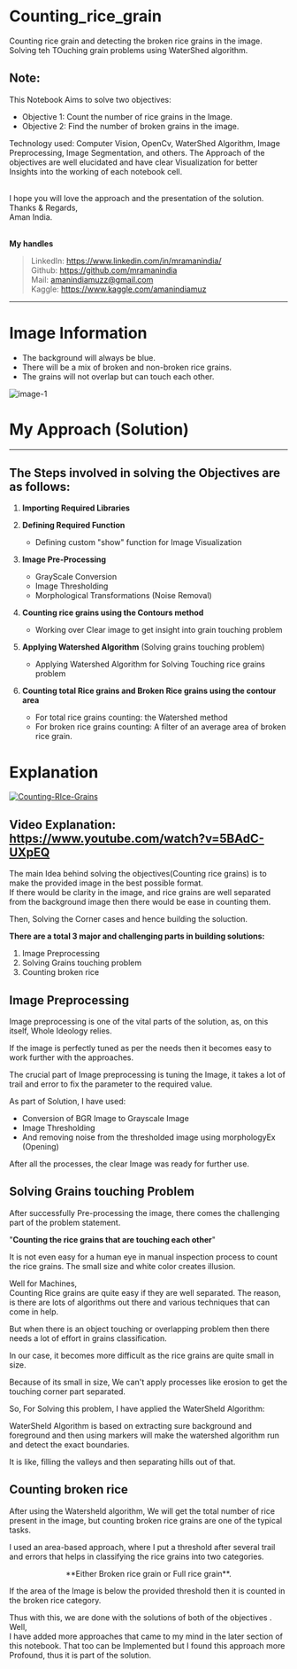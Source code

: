 # Counting_rice_grain
Counting rice grain and detecting the broken rice grains in the image. Solving teh TOuching grain problems using WaterShed algorithm.


## Note:

This Notebook Aims to solve two objectives:
* Objective 1: Count the number of rice grains in the Image.
* Objective 2: Find the number of broken grains in the image.


Technology used:  Computer Vision, OpenCv, WaterShed Algorithm, Image Preprocessing, Image Segmentation, and others.
The Approach of the objectives are well elucidated and have clear Visualization for better Insights into the working of each notebook cell.

\
I hope you will love the approach and the presentation of the solution.
\
Thanks & Regards,\
Aman India.

\
**My handles**
> LinkedIn: https://www.linkedin.com/in/mramanindia/
\
> Github: https://github.com/mramanindia
\
> Mail: amanindiamuzz@gmail.com
\
> Kaggle: https://www.kaggle.com/amanindiamuz

---
# Image Information
* The background will always be blue.
* There will be a mix of broken and non-broken rice grains.
* The grains will not overlap but can touch each other.

<img src="https://i.ibb.co/z5X92Bq/image-1.jpg" alt="image-1" border="0">

# My Approach (Solution)
---

## The Steps involved in solving the Objectives are as follows:
1. **Importing Required Libraries**
2. **Defining Required Function**
    *  Defining custom "show" function for Image Visualization
2. **Image Pre-Processing**
    * GrayScale Conversion
    * Image Thresholding
    * Morphological Transformations (Noise Removal)
3. **Counting rice grains using the Contours method**
    * Working over Clear image to get insight into grain touching problem
3. **Applying Watershed Algorithm** (Solving grains touching problem)
    * Applying Watershed Algorithm for Solving Touching rice grains problem
  
4. **Counting total Rice grains and Broken Rice grains using the contour area**
    * For total rice grains counting: the Watershed method
    * For broken rice grains counting: A filter of an average area of broken rice grain.

# Explanation
<a href="https://www.youtube.com/watch?v=5BAdC-UXpEQ"><img src="https://i.ibb.co/kqg4Jpb/Counting-RIce-Grains.png" alt="Counting-RIce-Grains" border="0"></a>
## Video Explanation: https://www.youtube.com/watch?v=5BAdC-UXpEQ
The main Idea behind solving the objectives(Counting rice grains) is to make the provided image in the best possible format. \
If there would be clarity in the image, and rice grains are well separated from the background image then there would be ease in counting them.

Then, Solving the Corner cases and hence building the soluction.



**There are a total 3 major and challenging parts in building solutions:**
1. Image Preprocessing
2. Solving Grains touching problem
3. Counting broken rice

## Image Preprocessing
Image preprocessing is one of the vital parts of the solution, as, on this itself, Whole Ideology relies.

If the image is perfectly tuned as per the needs then it becomes easy to work further with the approaches.

The crucial part of Image preprocessing is tuning the Image, it takes a lot of trail and error to fix the parameter to the required value.

As part of Solution, I have used:
* Conversion of BGR Image to Grayscale Image
* Image Thresholding
* And removing noise from the thresholded image using morphologyEx (Opening)

After all the processes, the clear Image was ready for further use. 


## Solving Grains touching Problem
After successfully Pre-processing the image, there comes the challenging part of the problem statement.

"**Counting the rice grains that are touching each other**" 

It is not even easy for a human eye in manual inspection process to count the rice grains. The small size and white color creates illusion.

Well for Machines,\
Counting Rice grains are quite easy if they are well separated. The reason, is there are lots of algorithms out there and various techniques that can come in help.

But when there is an object touching or overlapping problem then there needs a lot of effort in grains classification.

In our case, it becomes more difficult as the rice grains are quite small in size.


Because of its small in size,
We can't apply processes like erosion to get the touching corner part separated.

So,
For Solving this problem, I have applied the WaterSheld Algorithm:

WaterSheld Algorithm is based on extracting sure background and foreground and then using markers will make the watershed algorithm run and detect the exact boundaries.

It is like, filling the valleys and then separating hills out of that.

## Counting broken rice
After using the Watersheld algorithm, We will get the total number of rice present in the image, but counting broken rice grains are one of the typical tasks.

I used an area-based approach, where I put a threshold after several trail and errors that helps in classifying the rice grains into two categories.
<center> **Either Broken rice grain or Full rice grain**. </center>

If the area of the Image is below the provided threshold then it is counted in the broken rice category.

Thus with this, we are done with the solutions of both of the objectives .\
Well,\
I have added more approaches that came to my mind in the later section of this notebook.
That too can be Implemented but I found this approach more Profound, thus it is part of the solution.










